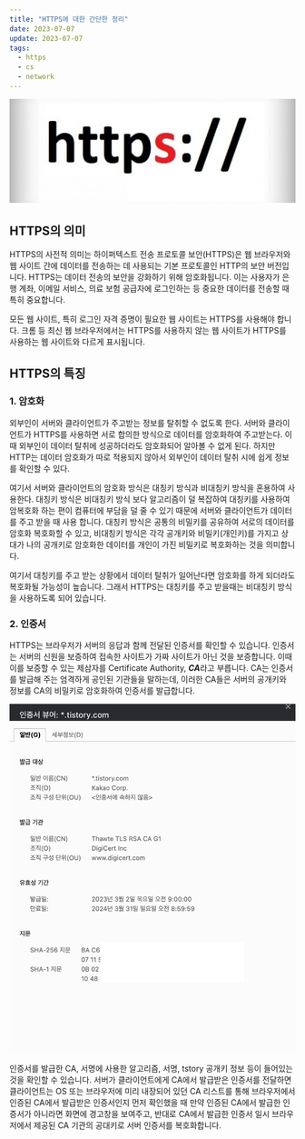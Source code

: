 ```yaml
---
title: "HTTPS에 대한 간단한 정리"
date: 2023-07-07
update: 2023-07-07
tags:
  - https
  - cs
  - network
---
```


![](1.jpeg)

## HTTPS의 의미

HTTPS의 사전적 의미는 하이퍼텍스트 전송 프로토콜 보안(HTTPS)은 웹 브라우저와 웹 사이트 간에 데이터를 전송하는 데 사용되는 기본 프로토콜인 HTTP의 보안 버전입니다. HTTPS는 데이터 전송의 보안을 강화하기 위해 암호화됩니다. 이는 사용자가 은행 계좌, 이메일 서비스, 의료 보험 공급자에 로그인하는 등 중요한 데이터를 전송할 때 특히 중요합니다.

모든 웹 사이트, 특히 로그인 자격 증명이 필요한 웹 사이트는 HTTPS를 사용해야 합니다. 크롬 등 최신 웹 브라우저에서는 HTTPS를 사용하지 않는 웹 사이트가 HTTPS를 사용하는 웹 사이트와 다르게 표시됩니다.

## HTTPS의 특징

### 1. 암호화

외부인이 서버와 클라이언트가 주고받는 정보를 탈취할 수 없도록 한다. 서버와 클라이언트가 HTTPS를 사용하면 서로 합의한 방식으로 데이터를 암호화하여 주고받는다. 이때 외부인이 데이터 탈취에 성공하더라도 암호화되어 알아볼 수 없게 된다. 하지만 HTTP는 데이터 암호화가 따로 적용되지 않아서 외부인이 데이터 탈취 시에 쉽게 정보를 확인할 수 있다.

여기서 서버와 클라이언트의 암호화 방식은 대칭키 방식과 비대칭키 방식을 혼용하여 사용한다. 대칭키 방식은 비대칭키 방식 보다 알고리즘이 덜 복잡하여 대칭키를 사용하여 암복호화 하는 편이 컴퓨터에 부담을 덜 줄 수 있기 때문에 서버와 클라이언트가 데이터를 주고 받을 때 사용 합니다. 대칭키 방식은 공통의 비밀키를 공유하여 서로의 데이터를 암호화 복호화할 수 있고, 비대칭키 방식은 각각 공개키와 비밀키(개인키)를 가지고 상대가 나의 공개키로 암호화한 데이터를 개인이 가진 비밀키로 복호화하는 것을 의미합니다.

여기서 대칭키를 주고 받는 상황에서 데이터 탈취가 일어난다면 암호화를 하게 되더라도 복호화될 가능성이 높습니다. 그래서 HTTPS는 대칭키를 주고 받을때는 비대칭키 방식을 사용하도록 되어 있습니다.

### 2. 인증서

HTTPS는 브라우저가 서버의 응답과 함께 전달된 인증서를 확인할 수 있습니다. 인증서는 서버의 신원을 보증하여 접속한 사이트가 가짜 사이트가 아닌 것을 보증합니다. 이때 이를 보증할 수 있는 제삼자를 Certificate Authority, ***CA***라고 부릅니다.
CA는 인증서를 발급해 주는 엄격하게 공인된 기관들을 말하는데,  이러한 CA들은 서버의 공개키와 정보를 CA의 비밀키로 암호화하여 인증서를 발급합니다.

![tistory의 인증서](2.png)

인증서를 발급한 CA, 서명에 사용한 알고리즘, 서명, tstory 공개키 정보 등이 들어있는 것을 확인할 수 있습니다.
서버가 클라이언트에게 CA에서 발급받은 인증서를 전달하면 클라이언트는 OS 또는 브라우저에 미리 내장되어 있던 CA 리스트를 통해 브라우저에서 인증된 CA에서 발급받은 인증서인지 먼저 확인했을 때  만약 인증된 CA에서 발급한 인증서가 아니라면 화면에 경고창을 보여주고, 반대로 CA에서 발급한 인증서 일시 브라우저에서 제공된 CA 기관의 공대키로 서버 인증서를 복호화합니다.